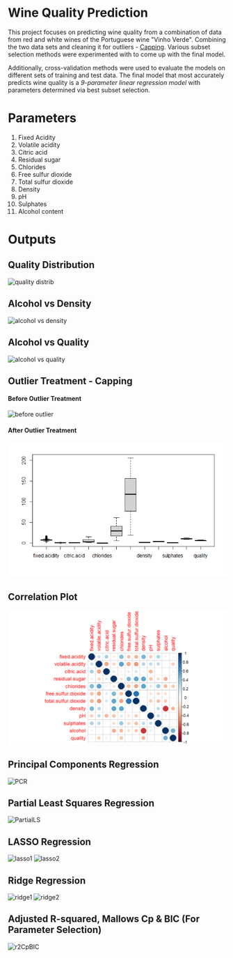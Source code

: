 # Wine Quality Prediction

This project focuses on predicting wine quality from a combination of data from red and white wines of the Portuguese wine "Vinho Verde". 
Combining the two data sets and cleaning it for outliers - [Capping](https://www.educative.io/answers/how-to-cap-outliers-from-a-series-dataframe-column-in-pandas). Various subset selection methods were experimented with to come up with the final model. 

Additionally, cross-validation methods were used to evaluate the models on different sets of training and test data. The final model that most accurately predicts wine quality is a *9-parameter linear regression model* with parameters determined via best subset selection.

# Parameters

1. Fixed Acidity
2. Volatile acidity
3. Citric acid
4. Residual sugar
5. Chlorides
6. Free sulfur dioxide
7. Total sulfur dioxide
8. Density
9. pH
10. Sulphates
11. Alcohol content

# Outputs

## Quality Distribution
![quality distrib](https://user-images.githubusercontent.com/124890367/225135798-e7907039-44ba-4d91-be47-a4bbf0e3a81e.png)

## Alcohol vs Density
![alcohol vs density](https://user-images.githubusercontent.com/124890367/225135962-cdcf21ad-35ad-4b25-9cd7-ba3221eb6d0f.png)

## Alcohol vs Quality
![alcohol vs quality](https://user-images.githubusercontent.com/124890367/225135987-ad2c3ee2-efbe-46cf-a5e9-2946a048b8db.png)

## Outlier Treatment - Capping

#### Before Outlier Treatment
![before outlier](https://user-images.githubusercontent.com/124890367/225134790-2034e285-71f9-4e48-988f-c28cbfd1c0b0.png)

#### After Outlier Treatment
![After Outlier](https://github.com/nise757/wine-quality-prediction/blob/main/Outputs/after%20outlier.png)

## Correlation Plot
![Correlation](https://github.com/nise757/wine-quality-prediction/blob/main/Outputs/corrplot.png)

## Principal Components Regression
![PCR](https://user-images.githubusercontent.com/124890367/225134951-48963fd6-fcb1-45a7-bae7-50324bf3aaac.png)

## Partial Least Squares Regression
![PartialLS](https://user-images.githubusercontent.com/124890367/225135216-ff49409d-88d0-43cb-b74d-26e0335e94bb.png)

## LASSO Regression
![lasso1](https://user-images.githubusercontent.com/124890367/225135472-30e3579f-9cff-44f8-800f-3896ec8c4c94.png)
![lasso2](https://user-images.githubusercontent.com/124890367/225135505-c159b5d9-fec1-4a7f-8ac6-9dd02d315535.png)

## Ridge Regression
![ridge1](https://user-images.githubusercontent.com/124890367/225135534-1e633770-35b9-4d0f-8f37-f42c387bf53a.png)
![ridge2](https://user-images.githubusercontent.com/124890367/225135551-7149d332-7509-4403-a015-a02c70810072.png)

## Adjusted R-squared, Mallows Cp & BIC (For Parameter Selection)
![r2CpBIC](https://user-images.githubusercontent.com/124890367/225135657-38d22887-d86f-4d77-989c-207d79efe808.png)





